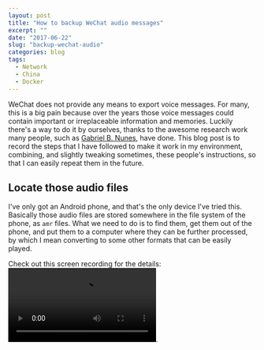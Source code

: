 ```yaml
---
layout: post
title: "How to backup WeChat audio messages"
excerpt: ""
date: "2017-06-22"
slug: "backup-wechat-audio"
categories: blog
tags:
  - Network
  - China
  - Docker
---
```

WeChat does not provide any means to export voice messages. For many, this is a big pain because over the years those voice messages could contain important or irreplaceable information and memories. Luckily there's a way to do it by ourselves, thanks to the awesome research work many people, such as [Gabriel B. Nunes](http://kronopath.net/about), have done. This blog post is to record the steps that I have followed to make it work in my environment,  combining, and slightly tweaking sometimes, these people's instructions, so that I can easily repeat them in the future.

## Locate those audio files ##
I've only got an Android phone, and that's the only device I've tried this. Basically those audio files are stored somewhere in the file system of the phone, as `amr` files. What we need to do is to find them, get them out of the phone, and put them to a computer where they can be further processed,  by which I mean converting to some other formats that can be easily played.

Check out this screen recording for the details: ![locate WeChat audio messages in Android](../../images/SVID_20170622_065616.mp4).